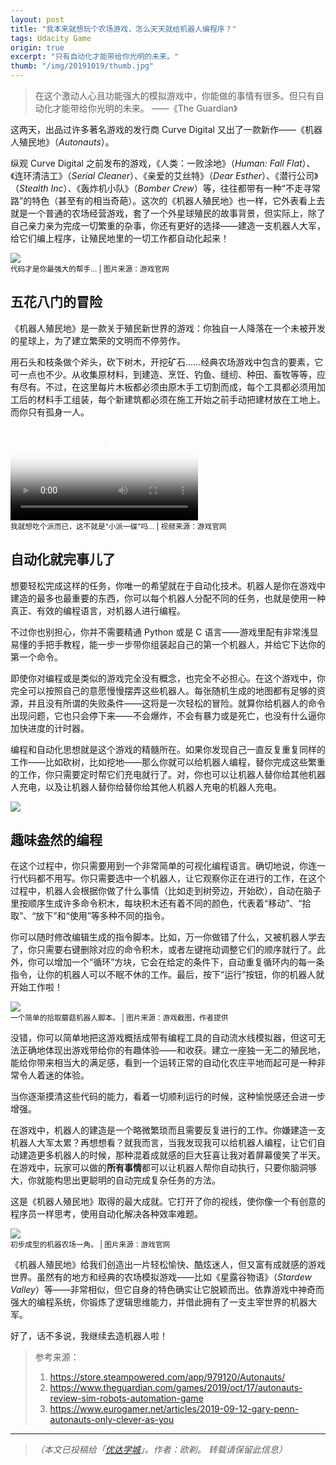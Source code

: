 ```yaml
---
layout: post
title: "我本来就想玩个农场游戏，怎么天天就给机器人编程序？"
tags: Udacity Game 
origin: true
excerpt: "只有自动化才能带给你光明的未来。"
thumb: "/img/20191019/thumb.jpg"
---
```


> 在这个激动人心且功能强大的模拟游戏中，你能做的事情有很多。但只有自动化才能带给你光明的未来。   ——《The Guardian》

这两天，出品过许多著名游戏的发行商 Curve Digital 又出了一款新作——《机器人殖民地》（_Autonauts_）。

纵观 Curve Digital 之前发布的游戏，《人类：一败涂地》（_Human: Fall Flat_）、《连环清洁工》（_Serial Cleaner_）、《亲爱的艾丝特》（_Dear Esther_）、《潜行公司》（_Stealth Inc_）、《轰炸机小队》（_Bomber Crew_）等，往往都带有一种“不走寻常路”的特色（甚至有的相当奇葩）。这次的《机器人殖民地》也一样，它外表看上去就是一个普通的农场经营游戏，套了一个外星球殖民的故事背景，但实际上，除了自己亲力亲为完成一切繁重的杂事，你还有更好的选择——建造一支机器人大军，给它们编上程序，让殖民地里的一切工作都自动化起来！

<img src="/img/20191019/001.jpg"><br><small>
代码才是你最强大的帮手… | 图片来源：游戏官网</small>

## 五花八门的冒险

《机器人殖民地》是一款关于殖民新世界的游戏：你独自一人降落在一个未被开发的星球上，为了建立繁荣的文明而不停劳作。

用石头和枝条做个斧头，砍下树木，开挖矿石……经典农场游戏中包含的要素，它可一点也不少。从收集原材料，到建造、烹饪、钓鱼、缝纫、种田、畜牧等等，应有尽有。不过，在这里每片木板都必须由原木手工切割而成，每个工具都必须用加工后的材料手工组装，每个新建筑都必须在施工开始之前手动把建材放在工地上。而你只有孤身一人。

<p>
<video id="movie_256762852" playsinline="true" class="highlight_player_item highlight_movie es_loaded_src es_video_hd" poster="https://steamcdn-a.akamaihd.net/steam/apps/256762852/movie.293x165.jpg?t=1569331543" preload="metadata" src="https://steamcdn-a.akamaihd.net/steam/apps/256762852/movie_max.webm?t=1569331543" data-hd-src="https://steamcdn-a.akamaihd.net/steam/apps/256762852/movie_max.webm?t=1569331543" data-sd-src="https://steamcdn-a.akamaihd.net/steam/apps/256762852/movie480.webm?t=1569331543"></video><br><small>
我就想吃个派而已，这不就是“小派一碟”吗… | 视频来源：游戏官网</small>
</p>

## 自动化就完事儿了

想要轻松完成这样的任务，你唯一的希望就在于自动化技术。机器人是你在游戏中建造的最多也最重要的东西，你可以每个机器人分配不同的任务，也就是使用一种真正、有效的编程语言，对机器人进行编程。

不过你也别担心，你并不需要精通 Python 或是 C 语言——游戏里配有非常浅显易懂的手把手教程，能一步一步带你组装起自己的第一个机器人，并给它下达你的第一个命令。

即使你对编程或是类似的游戏完全没有概念，也完全不必担心。在这个游戏中，你完全可以按照自己的意愿慢慢摆弄这些机器人。每张随机生成的地图都有足够的资源，并且没有所谓的失败条件——这将是一次轻松的冒险。就算你给机器人的命令出现问题，它也只会停下来——不会爆炸，不会有暴力或是死亡，也没有什么逼你加快进度的计时器。

编程和自动化思想就是这个游戏的精髓所在。如果你发现自己一直反复重复同样的工作——比如砍树，比如挖地——那么你就可以给机器人编程，替你完成这些繁重的工作，你只需要定时帮它们充电就行了。对，你也可以让机器人替你给其他机器人充电，以及让机器人替你给替你给其他人机器人充电的机器人充电。

<img src="/img/20191019/002.jpg">

## 趣味盎然的编程

在这个过程中，你只需要用到一个非常简单的可视化编程语言。确切地说，你连一行代码都不用写。你只需要选中一个机器人，让它观察你正在进行的工作，在这个过程中，机器人会根据你做了什么事情（比如走到树旁边，开始砍），自动在脑子里按顺序生成许多命令积木，每块积木还有着不同的颜色，代表着“移动”、“拾取”、“放下”和“使用”等多种不同的指令。

你可以随时修改编辑生成的指令脚本。比如，万一你做错了什么，又被机器人学去了，你只需要右键删除对应的命令积木，或者左键拖动调整它们的顺序就行了。此外，你可以增加一个“循环”方块，它会在给定的条件下，自动重复循环内的每一条指令，让你的机器人可以不眠不休的工作。最后，按下“运行”按钮，你的机器人就开始工作啦！

<img src="/img/20191019/003.jpg"><br><small>
一个简单的拾取蘑菇机器人脚本。 | 图片来源：游戏截图，作者提供</small>

没错，你可以简单地把这游戏概括成带有编程工具的自动流水线模拟器，但这可无法正确地体现出游戏带给你的有趣体验——和收获。建立一座独一无二的殖民地，能给你带来相当大的满足感，看到一个运转正常的自动化农庄平地而起可是一种非常令人着迷的体验。

当你逐渐摸清这些代码的能力，看着一切顺利运行的时候，这种愉悦感还会进一步增强。

在游戏中，机器人的建造是一个略微繁琐而且需要反复进行的工作。你嫌建造一支机器人大军太累？再想想看？就我而言，当我发现我可以给机器人编程，让它们自动建造更多机器人的时候，那种混着成就感的巨大狂喜让我对着屏幕傻笑了半天。在游戏中，玩家可以做的**所有事情**都可以让机器人帮你自动执行，只要你脑洞够大，你就能构思出更聪明的自动完成复杂任务的方法。

这是《机器人殖民地》取得的最大成就。它打开了你的视线，使你像一个有创意的程序员一样思考，使用自动化解决各种效率难题。

<img src="/img/20191019/004.jpg"><br><small>
初步成型的机器农场一角。 | 图片来源：游戏官网</small>

《机器人殖民地》给我们创造出一片轻松愉快、酷炫迷人，但又富有成就感的游戏世界。虽然有的地方和经典的农场模拟游戏——比如《星露谷物语》（_Stardew Valley_）等——非常相似，但它自身的特色确实让它脱颖而出。依靠游戏中神奇而强大的编程系统，你锻炼了逻辑思维能力，并借此拥有了一支主宰世界的机器大军。

好了，话不多说，我继续去造机器人啦！

> 参考来源：<br>
> 1. https://store.steampowered.com/app/979120/Autonauts/ <br>
> 2. https://www.theguardian.com/games/2019/oct/17/autonauts-review-sim-robots-automation-game <br>
> 3. https://www.eurogamer.net/articles/2019-09-12-gary-penn-autonauts-only-clever-as-you

----

> _（本文已投稿给「[优达学城](https://cn.udacity.com)」。作者：欧剃。 转载请保留此信息）_
